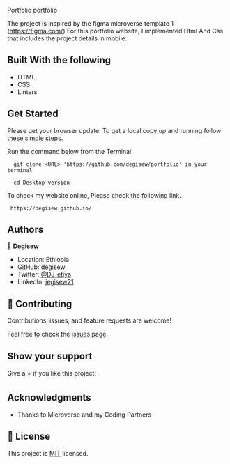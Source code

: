  Portfolio portfolio

The project is inspired by the figma microverse template 1 (https://figma.com/)
For this portfolio website, I implemented Html And Css that includes the project details in mobile.

 
## Built With the following

- HTML
- CSS
- Linters

## Get Started

Please get your browser update.
To get a local copy up and running follow these simple steps.

Run the command below from the Terminal:

      git clone <URL> 'https://github.com/degisew/portfolio' in your terminal

	  cd Desktop-version
      
To check my website online, Please check the following link.

     https://degisew.github.io/


## Authors

👤 **Degisew**

- Location: Ethiopia
- GitHub: [degisew](https://github.com/degisew)
- Twitter: [@DJ_etiya](https://twitter.com/Degisew-mengist)
- LinkedIn: [jegisew21](https://www.linkedin.com/in/degisew-mengist-003298802)


## 🤝 Contributing

Contributions, issues, and feature requests are welcome!

Feel free to check the [issues page](https://github.com/degisew/portfolio/issues).

## Show your support

Give a ⭐ if you like this project!

## Acknowledgments

- Thanks to Microverse and my Coding Partners

## 📝 License

This project is [MIT](./MIT.md) licensed.
